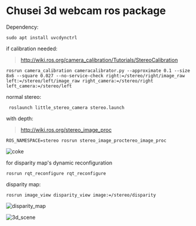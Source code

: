 # Chusei 3d webcam ros package


Dependency:
```
sudo apt install uvcdynctrl
```
if calibration needed:
> http://wiki.ros.org/camera_calibration/Tutorials/StereoCalibration
```
rosrun camera_calibration cameracalibrator.py --approximate 0.1 --size 8x6 --square 0.027 --no-service-check right:=/stereo/right/image_raw left:=/stereo/left/image_raw right_camera:=/stereo/right left_camera:=/stereo/left
```
normal stereo:
```
 roslaunch little_stereo_camera stereo.launch
```
with depth:
> http://wiki.ros.org/stereo_image_proc
```
ROS_NAMESPACE=stereo rosrun stereo_image_proctereo_image_proc
```
![coke](pics_for_readme/coke.png)

for disparity map's dynamic reconfiguration
```
rosrun rqt_reconfigure rqt_reconfigure
```
disparity map:
```
rosrun image_view disparity_view image:=/stereo/disparity
```
![disparity_map](pics_for_readme/disparity.png)

![3d_scene](pics_for_readme/stereo_long_distance.gif)

